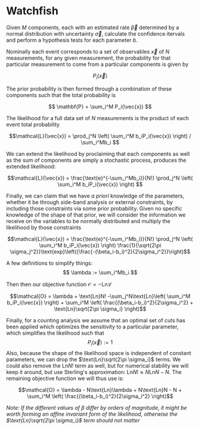 # Watchfish

Given $M$ components, each with an estimated rate $\vec{\beta}$ determined by a
normal distribution with uncertainty $\vec{\sigma}$, calculate the confidence
itervals and perform a hypothesis tests for each parameter $b$.

Nominally each event corresponds to a set of observables $\vec{x}$ of $N$
measurements, for any given measurement, the probability for that particular
measurement to come from a particular components is given by

$$ P_i(\vec{x}) $$

The prior probability is then formed through a combination of these components
such that the total probability is 

$$ \mathbf{P} = \sum_i^M P_i(\vec{x}) $$

The likelihood for a full data set of $N$ measurements is the product of each
event total probability

$$\mathcal{L}(\vec{x}) = \prod_j^N \left( \sum_i^M b_iP_i(\vec{x}) \right) / \sum_i^Mb_i $$

We can extend the likelihood by proclaiming that each components as well as the
sum of components are simply a stochastic process, produces the extended
likelihood:

$$\mathcal{L}(\vec{x}) = \frac{\text{e}^{-\sum_i^Mb_i}}{N!} \prod_j^N \left( \sum_i^M b_iP_i(\vec{x}) \right) $$

Finally, we can claim that we have _a priori_ knowledge of the parameters,
whether it be through side-band analysis or external constraints, by including
those constraints via some prior probability. Given no specific knowledge of
the shape of that prior, we will consider the information we receive on the
variables to be normally distributed and multiply the likelihood by those
constraints

$$\mathcal{L}(\vec{x}) = \frac{\text{e}^{-\sum_i^Mb_i}}{N!} \prod_j^N \left( \sum_i^M b_iP_i(\vec{x}) \right) \frac{1}{\sqrt{2\pi \sigma_j^2}}\text{exp}\left({\frac{-(\beta_i-b_i)^2}{2\sigma_i^2}}\right)$$

A few definitions to simplify things:
$$ \lambda := \sum_i^Mb_i $$

Then then our objective function $\mathcal{O} = -\text{Ln}\mathcal{L}$

$$\mathcal{O} = \lambda + \text{Ln}N! -\sum_j^N\text{Ln}\left( \sum_i^M b_iP_i(\vec{x}) \right) + \sum_i^M \left( \frac{(\beta_i-b_i)^2}{2\sigma_i^2} + \text{Ln}\sqrt{2\pi \sigma_i} \right)$$

Finally, for a counting analysis we assume that an optimal set of cuts has been
applied which optimizes the sensitivity to a particular parameter, which
simplifies the likelihood such that
$$ P_i(\vec{x}) := 1 $$
Also, because the shape of the likelihood space is independent of constant
parameters, we can drop the $\text{Ln}\sqrt{2\pi \sigma_i}$ terms. We could
also remove the $\text{Ln}N!$ term as well, but for numerical stability we will
keep it around, but use Sterling's approximation: $\text{Ln}N! \approx
N\text{Ln}N - N$. The remaining objective function we will thus use is:

$$\mathcal{O} = \lambda - N\text{Ln}\lambda + N\text{Ln}N - N + \sum_i^M \left( \frac{(\beta_i-b_i)^2}{2\sigma_i^2} \right)$$

_Note: If the different values of $\beta$ differ by orders of magnitude, it
might be worth forming an affine invariant form of the likelihood, otherwise
the $\text{Ln}\sqrt{2\pi \sigma_i}$ term should not matter_
